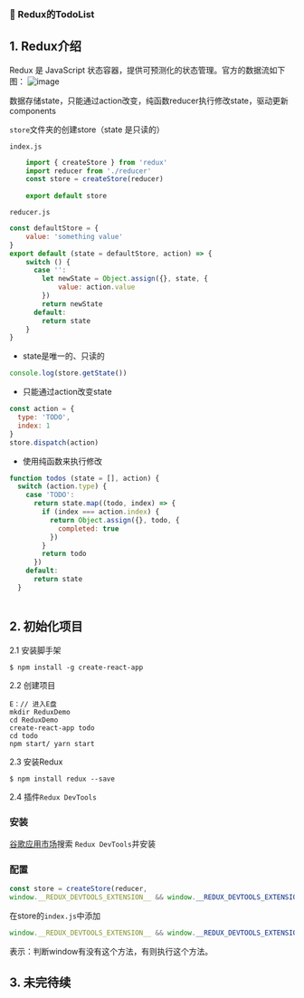 ### :tada: Redux的TodoList
## 1. Redux介绍
Redux 是 JavaScript 状态容器，提供可预测化的状态管理。官方的数据流如下图：
![image](https://user-gold-cdn.xitu.io/2019/7/29/16c3b1b732f51043?imageView2/0/w/1280/h/960/format/webp/ignore-error/1)

数据存储state，只能通过action改变，纯函数reducer执行修改state，驱动更新components

`store`文件夹的创建store（state 是只读的）

`index.js`
```js
    import { createStore } from 'redux'
    import reducer from './reducer'
    const store = createStore(reducer)
    
    export default store
```
`reducer.js`
```js
const defaultStore = {
    value: 'something value'
}
export default (state = defaultStore, action) => {
    switch () {
      case '':
        let newState = Object.assign({}, state, {
            value: action.value
        })
        return newState
      default:
        return state
    }
}
```

- state是唯一的、只读的
```js
console.log(store.getState())
```
- 只能通过action改变state
```js
const action = {
  type: 'TODO',
  index: 1
}
store.dispatch(action)
```
- 使用纯函数来执行修改
```js
function todos (state = [], action) {
  switch (action.type) {
    case 'TODO':
      return state.map((todo, index) => {
        if (index === action.index) {
          return Object.assign({}, todo, {
            completed: true
          })
        }
        return todo
      })
    default:
      return state
  }
 
```
## 2. 初始化项目

2.1 安装脚手架
```shell
$ npm install -g create-react-app
```

2.2 创建项目
```shell
E：// 进入E盘
mkdir ReduxDemo
cd ReduxDemo
create-react-app todo
cd todo
npm start/ yarn start
```

2.3 安装Redux
```shell
$ npm install redux --save
```

2.4 插件`Redux DevTools`

### 安装

[谷歌应用市场](https://chrome.google.com/webstore?utm_source=chrome-ntp-icon)搜索 `Redux DevTools`并安装

### 配置
```js
const store = createStore(reducer,
window.__REDUX_DEVTOOLS_EXTENSION__ && window.__REDUX_DEVTOOLS_EXTENSION__())
```

在store的`index.js`中添加
```js
window.__REDUX_DEVTOOLS_EXTENSION__ && window.__REDUX_DEVTOOLS_EXTENSION__()
```
表示：判断window有没有这个方法，有则执行这个方法。

## 3. 未完待续
